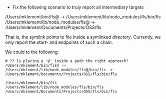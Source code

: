 
* Fix the following scenario to truly report all intermediary targets

/Users/mklement/bin/fls@ -> /Users/mklement/lib/node_modules/fls/bin/fls
/Users/mklement/lib/node_modules/fls@ -> /Users/mklement/Documents/Projects/OSS/fls

That is, the symlink points to file inside a symlinked *directory*.
Currently, we only report the start- and endpoints of such a chain.

We could to the following:


    # ?? Is placing a '@' inside a path the right approach?
    /Users/mklement/bin/fls@ -> /Users/mklement/lib/node_modules/fls@/bin/fls -> /Users/mklement/Documents/Projects/OSS/fls/bin/fls

    /Users/mklement/bin/fls
    /Users/mklement/lib/node_modules/fls/bin/fls
    /Users/mklement/Documents/Projects/OSS/fls/bin/fls
